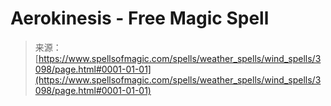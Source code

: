 <!--yml
category: 未分类
date: 2024-06-12 18:36:52
-->

# Aerokinesis - Free Magic Spell

> 来源：[https://www.spellsofmagic.com/spells/weather_spells/wind_spells/3098/page.html#0001-01-01](https://www.spellsofmagic.com/spells/weather_spells/wind_spells/3098/page.html#0001-01-01)